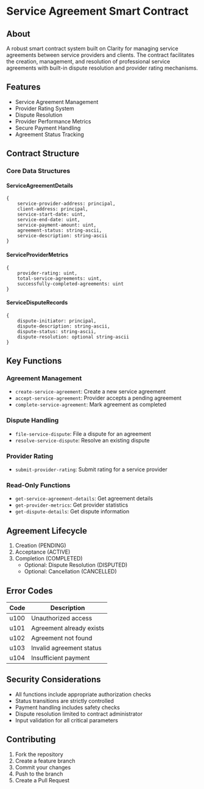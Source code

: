 # Service Agreement Smart Contract

## About
A robust smart contract system built on Clarity for managing service agreements between service providers and clients. The contract facilitates the creation, management, and resolution of professional service agreements with built-in dispute resolution and provider rating mechanisms.

## Features
- Service Agreement Management
- Provider Rating System
- Dispute Resolution
- Provider Performance Metrics
- Secure Payment Handling
- Agreement Status Tracking

## Contract Structure

### Core Data Structures

#### ServiceAgreementDetails
```clarity
{
    service-provider-address: principal,
    client-address: principal,
    service-start-date: uint,
    service-end-date: uint,
    service-payment-amount: uint,
    agreement-status: string-ascii,
    service-description: string-ascii
}
```

#### ServiceProviderMetrics
```clarity
{
    provider-rating: uint,
    total-service-agreements: uint,
    successfully-completed-agreements: uint
}
```

#### ServiceDisputeRecords
```clarity
{
    dispute-initiator: principal,
    dispute-description: string-ascii,
    dispute-status: string-ascii,
    dispute-resolution: optional string-ascii
}
```

## Key Functions

### Agreement Management
- `create-service-agreement`: Create a new service agreement
- `accept-service-agreement`: Provider accepts a pending agreement
- `complete-service-agreement`: Mark agreement as completed

### Dispute Handling
- `file-service-dispute`: File a dispute for an agreement
- `resolve-service-dispute`: Resolve an existing dispute

### Provider Rating
- `submit-provider-rating`: Submit rating for a service provider

### Read-Only Functions
- `get-service-agreement-details`: Get agreement details
- `get-provider-metrics`: Get provider statistics
- `get-dispute-details`: Get dispute information

## Agreement Lifecycle
1. Creation (PENDING)
2. Acceptance (ACTIVE)
3. Completion (COMPLETED)
   - Optional: Dispute Resolution (DISPUTED)
   - Optional: Cancellation (CANCELLED)

## Error Codes
| Code | Description |
|------|-------------|
| u100 | Unauthorized access |
| u101 | Agreement already exists |
| u102 | Agreement not found |
| u103 | Invalid agreement status |
| u104 | Insufficient payment |

## Security Considerations
- All functions include appropriate authorization checks
- Status transitions are strictly controlled
- Payment handling includes safety checks
- Dispute resolution limited to contract administrator
- Input validation for all critical parameters

## Contributing
1. Fork the repository
2. Create a feature branch
3. Commit your changes
4. Push to the branch
5. Create a Pull Request